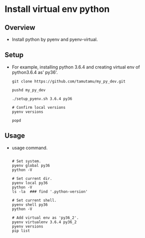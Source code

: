 # Install virtual env python

## Overview

  - Install python by pyenv and pyenv-virtual.

## Setup

  - For example, installing python 3.6.4 and creating virtual env of python3.6.4 as' py36'.
  
    ```shell
    git clone https://github.com/tamutamu/my_py_dev.git
    
    pushd my_py_dev
    
    ./setup_pyenv.sh 3.6.4 py36
    
    # Confirm local versions
    pyenv versions
    
    popd
    ```

## Usage

  - usage command.

    ```shell
      
    # Set system.
    pyenv global py36
    python -V
        
    # Set current dir.
    pyenv local py36
    python -V
    ls -la  ### find '.python-version'
        
    # Set current shell.
    pyenv shell py36
    python -V
        
    # Add virtual env as 'py36_2'.
    pyenv virtualenv 3.6.4 py36_2
    pyenv versions
    pip list
    ```
